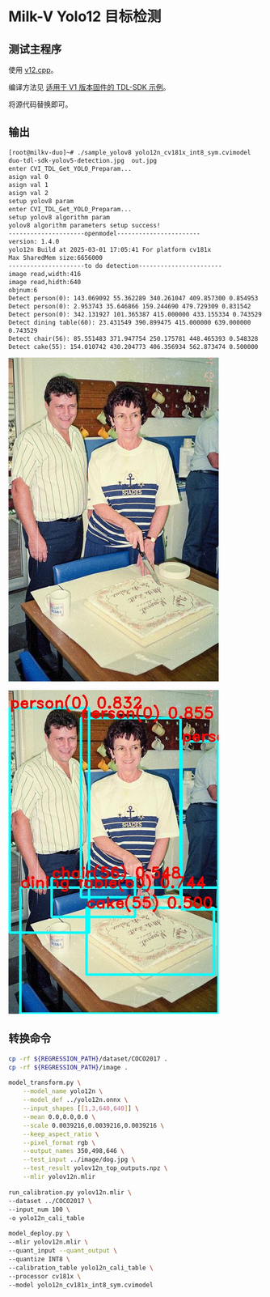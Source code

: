 # Milk-V Yolo12 目标检测

## 测试主程序

使用 [v12.cpp](duo/v12.cpp)。

编译方法见 [适用于 V1 版本固件的 TDL-SDK 示例](https://milkv.io/zh/docs/duo/application-development/tdl-sdk/tdl-sdk-introduction#%E9%80%82%E7%94%A8%E4%BA%8E-v1-%E7%89%88%E6%9C%AC%E5%9B%BA%E4%BB%B6%E7%9A%84-tdl-sdk-%E7%A4%BA%E4%BE%8B)。

将源代码替换即可。

## 输出

```
[root@milkv-duo]~# ./sample_yolov8 yolo12n_cv181x_int8_sym.cvimodel duo-tdl-sdk-yolov5-detection.jpg  out.jpg
enter CVI_TDL_Get_YOLO_Preparam...
asign val 0
asign val 1
asign val 2
setup yolov8 param
enter CVI_TDL_Get_YOLO_Preparam...
setup yolov8 algorithm param
yolov8 algorithm parameters setup success!
---------------------openmodel-----------------------
version: 1.4.0
yolo12n Build at 2025-03-01 17:05:41 For platform cv181x
Max SharedMem size:6656000
---------------------to do detection-----------------------
image read,width:416
image read,hidth:640
objnum:6
Detect person(0): 143.069092 55.362289 340.261047 409.857300 0.854953
Detect person(0): 2.953743 35.646866 159.244690 479.729309 0.831542
Detect person(0): 342.131927 101.365387 415.000000 433.155334 0.743529
Detect dining table(60): 23.431549 390.899475 415.000000 639.000000 0.743529
Detect chair(56): 85.551483 371.947754 250.175781 448.465393 0.548328
Detect cake(55): 154.010742 430.204773 406.356934 562.873474 0.500000
```

![in.jpg](images/in.jpg)

![out.jpg](images/out.jpg)

## 转换命令

```bash
cp -rf ${REGRESSION_PATH}/dataset/COCO2017 .
cp -rf ${REGRESSION_PATH}/image .
```
```bash
model_transform.py \
    --model_name yolo12n \
    --model_def ../yolo12n.onnx \
    --input_shapes [[1,3,640,640]] \
    --mean 0.0,0.0,0.0 \
    --scale 0.0039216,0.0039216,0.0039216 \
    --keep_aspect_ratio \
    --pixel_format rgb \
    --output_names 350,498,646 \
    --test_input ../image/dog.jpg \
    --test_result yolov12n_top_outputs.npz \
    --mlir yolov12n.mlir
```
```bash
run_calibration.py yolov12n.mlir \
--dataset ../COCO2017 \
--input_num 100 \
-o yolo12n_cali_table
```
```bash
model_deploy.py \
--mlir yolov12n.mlir \
--quant_input --quant_output \
--quantize INT8 \
--calibration_table yolo12n_cali_table \
--processor cv181x \
--model yolo12n_cv181x_int8_sym.cvimodel
```